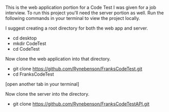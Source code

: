 This is the web application portion for a Code Test I was given for a job interview. To run this project you'll need the server portion as well. Run the following commands in your terminal to view the project locally.

I suggest creating a root directory for both the web app and server.
 - cd desktop
 - mkdir CodeTest
 - cd CodeTest

Now clone the web application into that directory.
  - git clone https://github.com/Rynebenson/FranksCodeTest.git
  - cd FranksCodeTest

[open another tab in your terminal]

Now clone the server into the directory.
  - git clone https://github.com/Rynebenson/FranksCodeTestAPI.git

